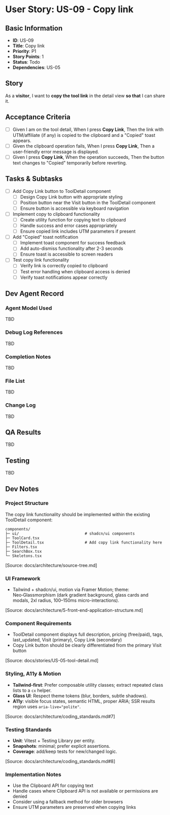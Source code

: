 # User Story: US-09 - Copy link

## Basic Information
- **ID**: US-09
- **Title**: Copy link
- **Priority**: P1
- **Story Points**: 1
- **Status**: Todo
- **Dependencies**: US-05

## Story
As a **visitor**, I want to **copy the tool link** in the detail view **so that** I can share it.

## Acceptance Criteria
- [ ] Given I am on the tool detail, When I press **Copy Link**, Then the link with UTM/affiliate (if any) is copied to the clipboard and a "Copied" toast appears.
- [ ] Given the clipboard operation fails, When I press **Copy Link**, Then a user-friendly error message is displayed.
- [ ] Given I press **Copy Link**, When the operation succeeds, Then the button text changes to "Copied" temporarily before reverting.

## Tasks & Subtasks
- [ ] Add Copy Link button to ToolDetail component
  - [ ] Design Copy Link button with appropriate styling
  - [ ] Position button near the Visit button in the ToolDetail component
  - [ ] Ensure button is accessible via keyboard navigation
- [ ] Implement copy to clipboard functionality
  - [ ] Create utility function for copying text to clipboard
  - [ ] Handle success and error cases appropriately
  - [ ] Ensure copied link includes UTM parameters if present
- [ ] Add "Copied" toast notification
  - [ ] Implement toast component for success feedback
  - [ ] Add auto-dismiss functionality after 2-3 seconds
  - [ ] Ensure toast is accessible to screen readers
- [ ] Test copy link functionality
  - [ ] Verify link is correctly copied to clipboard
  - [ ] Test error handling when clipboard access is denied
  - [ ] Verify toast notifications appear correctly

## Dev Agent Record
### Agent Model Used
TBD

### Debug Log References
TBD

### Completion Notes
TBD

### File List
TBD

### Change Log
TBD

## QA Results
TBD

## Testing
TBD

## Dev Notes
### Project Structure
The copy link functionality should be implemented within the existing ToolDetail component:
```
components/
├─ ui/                             # shadcn/ui components
├─ ToolCard.tsx
├─ ToolDetail.tsx                  # Add copy link functionality here
├─ Filters.tsx
├─ SearchBox.tsx
└─ Skeletons.tsx
```

[Source: docs/architecture/source-tree.md]

### UI Framework
- Tailwind + shadcn/ui, motion via Framer Motion; theme: Neo‑Glassmorphism (dark gradient background, glass cards and modals, 2xl radius, 100–150ms micro-interactions).

[Source: docs/architecture/5-front-end-application-structure.md]

### Component Requirements
- ToolDetail component displays full description, pricing (free/paid), tags, last_updated, Visit (primary), Copy Link (secondary)
- Copy Link button should be clearly differentiated from the primary Visit button

[Source: docs/stories/US-05-tool-detail.md]

### Styling, A11y & Motion
- **Tailwind‑first**: Prefer composable utility classes; extract repeated class lists to a `cx` helper.
- **Glass UI**: Respect theme tokens (blur, borders, subtle shadows).
- **A11y**: visible focus states, semantic HTML, proper ARIA; SSR results region uses `aria-live="polite"`.

[Source: docs/architecture/coding_standards.md#7]

### Testing Standards
- **Unit**: Vitest + Testing Library per entity.
- **Snapshots**: minimal; prefer explicit assertions.
- **Coverage**: add/keep tests for new/changed logic.

[Source: docs/architecture/coding_standards.md#8]

### Implementation Notes
- Use the Clipboard API for copying text
- Handle cases where Clipboard API is not available or permissions are denied
- Consider using a fallback method for older browsers
- Ensure UTM parameters are preserved when copying links